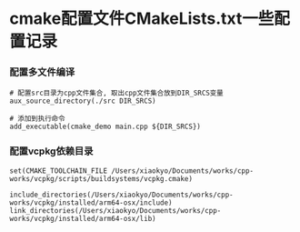 # cmake配置文件CMakeLists.txt一些配置记录

### 配置多文件编译
```
# 配置src目录为cpp文件集合, 取出cpp文件集合放到DIR_SRCS变量
aux_source_directory(./src DIR_SRCS)

# 添加到执行命令
add_executable(cmake_demo main.cpp ${DIR_SRCS})
```

### 配置vcpkg依赖目录
```
set(CMAKE_TOOLCHAIN_FILE /Users/xiaokyo/Documents/works/cpp-works/vcpkg/scripts/buildsystems/vcpkg.cmake)

include_directories(/Users/xiaokyo/Documents/works/cpp-works/vcpkg/installed/arm64-osx/include)
link_directories(/Users/xiaokyo/Documents/works/cpp-works/vcpkg/installed/arm64-osx/lib)
```



